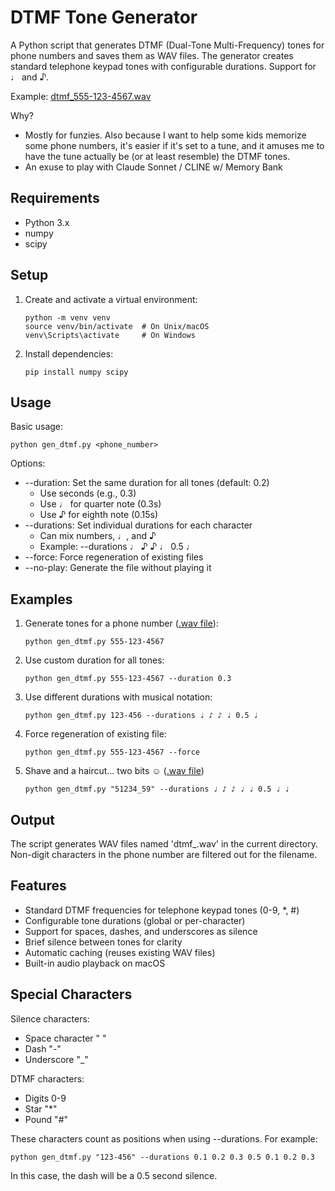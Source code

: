 DTMF Tone Generator
=================

A Python script that generates DTMF (Dual-Tone Multi-Frequency) tones for phone numbers and saves them as WAV files. The generator creates standard telephone keypad tones with configurable durations. Support for ♩ and ♪.

Example: [dtmf_555-123-4567.wav](examples/dtmf_555-123-4567.wav)

Why? 
* Mostly for funzies. Also because I want to help some kids memorize some phone numbers, it's easier if it's set to a tune, and it amuses me to have the tune actually be (or at least resemble) the DTMF tones. 
* An exuse to play with Claude Sonnet / CLINE w/ Memory Bank

Requirements
-----------
- Python 3.x
- numpy
- scipy

Setup
-----
1. Create and activate a virtual environment:
   ```
   python -m venv venv
   source venv/bin/activate  # On Unix/macOS
   venv\Scripts\activate     # On Windows
   ```

2. Install dependencies:
   ```
   pip install numpy scipy
   ```

Usage
-----
Basic usage:
```
python gen_dtmf.py <phone_number>
```

Options:
- --duration: Set the same duration for all tones (default: 0.2)
  - Use seconds (e.g., 0.3)
  - Use ♩ for quarter note (0.3s)
  - Use ♪ for eighth note (0.15s)
- --durations: Set individual durations for each character
  - Can mix numbers, ♩, and ♪
  - Example: --durations ♩ ♪ ♪ ♩ 0.5 ♩
- --force: Force regeneration of existing files
- --no-play: Generate the file without playing it

Examples
--------
1. Generate tones for a phone number ([.wav file](examples/dtmf_555-123-4567.wav)):
   ```
   python gen_dtmf.py 555-123-4567
   ```

2. Use custom duration for all tones:
   ```
   python gen_dtmf.py 555-123-4567 --duration 0.3
   ```

3. Use different durations with musical notation:
   ```
   python gen_dtmf.py 123-456 --durations ♩ ♪ ♪ ♩ 0.5 ♩
   ```

4. Force regeneration of existing file:
   ```
   python gen_dtmf.py 555-123-4567 --force
   ```

5. Shave and a haircut... two bits ☺ ([.wav file](examples/dtmf_51234_59.wav))
   ```
   python gen_dtmf.py "51234_59" --durations ♩ ♪ ♪ ♩ ♩ 0.5 ♩ ♩
   ```

Output
------
The script generates WAV files named 'dtmf_<number>.wav' in the current directory. Non-digit characters in the phone number are filtered out for the filename.

Features
--------
- Standard DTMF frequencies for telephone keypad tones (0-9, *, #)
- Configurable tone durations (global or per-character)
- Support for spaces, dashes, and underscores as silence
- Brief silence between tones for clarity
- Automatic caching (reuses existing WAV files)
- Built-in audio playback on macOS

Special Characters
----------------
Silence characters:
- Space character " "
- Dash "-"
- Underscore "_"

DTMF characters:
- Digits 0-9
- Star "*"
- Pound "#"

These characters count as positions when using --durations. For example:
```
python gen_dtmf.py "123-456" --durations 0.1 0.2 0.3 0.5 0.1 0.2 0.3
```
In this case, the dash will be a 0.5 second silence.
